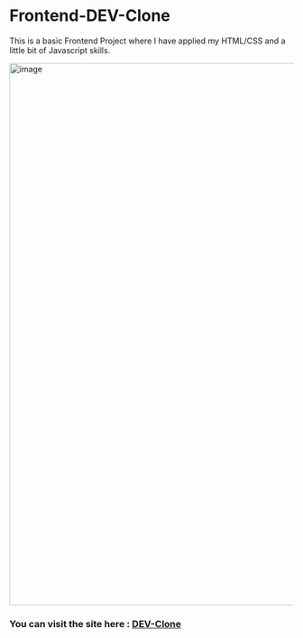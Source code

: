 # Frontend-DEV-Clone
This is a basic Frontend Project where I have applied my HTML/CSS and a little bit of Javascript skills.

<img width="960" alt="image" src="https://user-images.githubusercontent.com/97048877/222575328-4e8a5f3f-65a3-45f9-9b46-1521502f8fc4.png">


### You can visit the site here : [DEV-Clone](https://hardik-pratap-singh.github.io/Frontend-DEV-Clone/)

